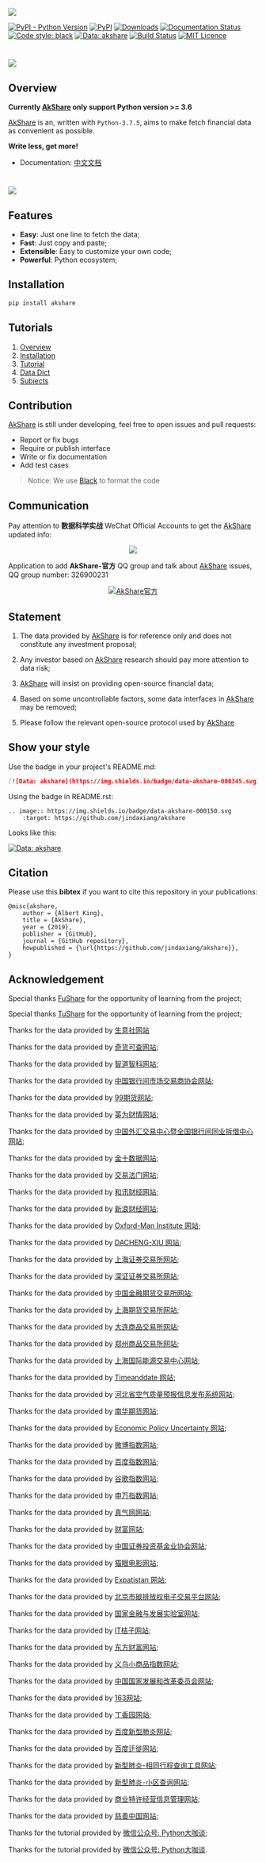 ![](https://github.com/jindaxiang/akshare/blob/master/example/images/AkShare_logo.jpg)

[![PyPI - Python Version](https://img.shields.io/pypi/pyversions/akshare.svg)](https://pypi.org/project/akshare/) 
[![PyPI](https://img.shields.io/pypi/v/akshare.svg)](https://pypi.org/project/akshare/) 
[![Downloads](https://pepy.tech/badge/akshare)](https://pepy.tech/project/akshare)
[![Documentation Status](https://readthedocs.org/projects/akshare/badge/?version=latest)](https://akshare.readthedocs.io/zh_CN/latest/?badge=latest)
[![Code style: black](https://img.shields.io/badge/code%20style-black-000000.svg)](https://github.com/psf/black)
[![Data: akshare](https://img.shields.io/badge/data-akshare-000150.svg)](https://github.com/jindaxiang/akshare)
[![Build Status](https://travis-ci.com/jindaxiang/akshare.svg?branch=master)](https://travis-ci.com/jindaxiang/akshare)
[![MIT Licence](https://camo.githubusercontent.com/14a9abb7e83098f2949f26d2190e04fb1bd52c06/68747470733a2f2f626c61636b2e72656164746865646f63732e696f2f656e2f737461626c652f5f7374617469632f6c6963656e73652e737667)](https://github.com/jindaxiang/akshare/blob/master/LICENSE)

# ![](https://github.com/jindaxiang/akshare/blob/master/example/images/akshare_home.png)

## Overview

**Currently [AkShare](https://github.com/jindaxiang/akshare) only support Python version >= 3.6**

[AkShare](https://github.com/jindaxiang/akshare) is an, written with `Python-3.7.5`, aims to make fetch financial data as convenient as possible.

**Write less, get more!**

- Documentation: [中文文档](https://akshare.readthedocs.io/zh_CN/latest/)

# ![](https://github.com/jindaxiang/akshare/blob/master/example/images/AkShare.png)

## Features

- **Easy**: Just one line to fetch the data;
- **Fast**: Just copy and paste;
- **Extensible**: Easy to customize your own code;
- **Powerful**: Python ecosystem;

## Installation

```cmd
pip install akshare
```

## Tutorials

1. [Overview](https://akshare.readthedocs.io/zh_CN/latest/akshare/ak-introduction.html)
2. [Installation](https://akshare.readthedocs.io/zh_CN/latest/akshare/ak-installation.html)
3. [Tutorial](https://akshare.readthedocs.io/zh_CN/latest/akshare/ak-tutorial.html)
4. [Data Dict](https://akshare.readthedocs.io/zh_CN/latest/README.html)
5. [Subjects](https://akshare.readthedocs.io/zh_CN/latest/subjects/index.html)

## Contribution

[AkShare](https://github.com/jindaxiang/akshare) is still under developing, feel free to open issues and pull requests:

- Report or fix bugs
- Require or publish interface
- Write or fix documentation
- Add test cases

> Notice: We use [Black](https://black.readthedocs.io/en/stable/) to format the code

## Communication

Pay attention to **数据科学实战** WeChat Official Accounts to get the [AkShare](https://github.com/jindaxiang/akshare) updated info:

<div align=center>
    <img src="https://github.com/jindaxiang/akshare/blob/master/example/images/ds.png">
</div>

Application to add **AkShare-官方** QQ group and talk about [AkShare](https://github.com/jindaxiang/akshare) issues, QQ group number: 326900231

<div align=center>
    <a target="_blank" href="https://shang.qq.com/wpa/qunwpa?idkey=aacb87089dd5ecb8c6620ce391de15b92310cfb65e3b37f37eb465769e3fc1a3">
        <img border="0" src="https://jfds-1252952517.cos.ap-chengdu.myqcloud.com/akshare/qq/akshare_md_fold_1569925684166.png" alt="AkShare官方" title="AkShare官方" align="center">
    </a>
</div>

## Statement

1. The data provided by [AkShare](https://github.com/jindaxiang/akshare) is for reference only and does not constitute any investment proposal;

2. Any investor based on [AkShare](https://github.com/jindaxiang/akshare) research should pay more attention to data risk;

3. [AkShare](https://github.com/jindaxiang/akshare) will insist on providing open-source financial data;

4. Based on some uncontrollable factors, some data interfaces in [AkShare](https://github.com/jindaxiang/akshare) may be removed;

5. Please follow the relevant open-source protocol used by [AkShare](https://github.com/jindaxiang/akshare)

## Show your style

Use the badge in your project's README.md:

```markdown
[![Data: akshare](https://img.shields.io/badge/data-akshare-000345.svg)](https://github.com/jindaxiang/akshare)
```

Using the badge in README.rst:

```
.. image:: https://img.shields.io/badge/data-akshare-000150.svg
    :target: https://github.com/jindaxiang/akshare
```

Looks like this:

[![Data: akshare](https://img.shields.io/badge/data-akshare-000150.svg)](https://github.com/jindaxiang/akshare)

## Citation

Please use this **bibtex** if you want to cite this repository in your publications:

```
@misc{akshare,
    author = {Albert King},
    title = {AkShare},
    year = {2019},
    publisher = {GitHub},
    journal = {GitHub repository},
    howpublished = {\url{https://github.com/jindaxiang/akshare}},
}
```

## Acknowledgement

Special thanks [FuShare](https://github.com/LowinLi/fushare) for the opportunity of learning from the project;

Special thanks [TuShare](https://github.com/waditu/tushare) for the opportunity of learning from the project;

Thanks for the data provided by [生意社网站](http://www.100ppi.com/)

Thanks for the data provided by [奇货可查网站](https://qhkch.com/);

Thanks for the data provided by [智道智科网站](https://www.ziasset.com/);

Thanks for the data provided by [中国银行间市场交易商协会网站](http://www.nafmii.org.cn/);

Thanks for the data provided by [99期货网站](http://www.99qh.com/);

Thanks for the data provided by [英为财情网站](https://cn.investing.com/);

Thanks for the data provided by [中国外汇交易中心暨全国银行间同业拆借中心网站](http://www.chinamoney.com.cn/chinese/);

Thanks for the data provided by [金十数据网站](https://www.jin10.com/);

Thanks for the data provided by [交易法门网站](https://www.jiaoyifamen.com/);

Thanks for the data provided by [和讯财经网站](http://www.hexun.com/);

Thanks for the data provided by [新浪财经网站](https://finance.sina.com.cn/);

Thanks for the data provided by [Oxford-Man Institute 网站](https://realized.oxford-man.ox.ac.uk/);

Thanks for the data provided by [DACHENG-XIU 网站](https://dachxiu.chicagobooth.edu/);

Thanks for the data provided by [上海证券交易所网站](http://www.sse.com.cn/assortment/options/price/);

Thanks for the data provided by [深证证券交易所网站](http://www.szse.cn/);

Thanks for the data provided by [中国金融期货交易所网站](http://www.cffex.com.cn/);

Thanks for the data provided by [上海期货交易所网站](http://www.shfe.com.cn/);

Thanks for the data provided by [大连商品交易所网站](http://www.dce.com.cn/);

Thanks for the data provided by [郑州商品交易所网站](http://www.czce.com.cn/);

Thanks for the data provided by [上海国际能源交易中心网站](http://www.ine.com.cn/);

Thanks for the data provided by [Timeanddate 网站](https://www.timeanddate.com/);

Thanks for the data provided by [河北省空气质量预报信息发布系统网站](http://110.249.223.67/publish/);

Thanks for the data provided by [南华期货网站](http://www.nanhua.net/nhzc/varietytrend.html);

Thanks for the data provided by [Economic Policy Uncertainty 网站](http://www.nanhua.net/nhzc/varietytrend.html);

Thanks for the data provided by [微博指数网站](https://data.weibo.com/index/newindex);

Thanks for the data provided by [百度指数网站](http://index.baidu.com/v2/main/index.html);

Thanks for the data provided by [谷歌指数网站](https://trends.google.com/trends/?geo=US);

Thanks for the data provided by [申万指数网站](http://www.swsindex.com/idx0120.aspx?columnid=8832);

Thanks for the data provided by [真气网网站](https://www.aqistudy.cn/);

Thanks for the data provided by [财富网站](http://www.fortunechina.com/);

Thanks for the data provided by [中国证券投资基金业协会网站](http://gs.amac.org.cn/);

Thanks for the data provided by [猫眼电影网站](https://maoyan.com/board/1);

Thanks for the data provided by [Expatistan 网站](https://www.expatistan.com/cost-of-living);

Thanks for the data provided by [北京市碳排放权电子交易平台网站](https://www.bjets.com.cn/article/jyxx/);

Thanks for the data provided by [国家金融与发展实验室网站](http://www.nifd.cn/);

Thanks for the data provided by [IT桔子网站](https://www.itjuzi.com);

Thanks for the data provided by [东方财富网站](http://data.eastmoney.com/jgdy/);

Thanks for the data provided by [义乌小商品指数网站](http://www.ywindex.com/Home/Product/index/);

Thanks for the data provided by [中国国家发展和改革委员会网站](http://jgjc.ndrc.gov.cn/dmzs.aspx?clmId=741);

Thanks for the data provided by [163网站](https://news.163.com/special/epidemic/);

Thanks for the data provided by [丁香园网站](http://3g.dxy.cn/newh5/view/pneumonia?scene=2&clicktime=1579615030&enterid=1579615030&from=groupmessage&isappinstalled=0);

Thanks for the data provided by [百度新型肺炎网站](https://voice.baidu.com/act/newpneumonia/newpneumonia/?from=osari_pc_1);

Thanks for the data provided by [百度迁徙网站](https://qianxi.baidu.com/?from=shoubai#city=0);

Thanks for the data provided by [新型肺炎-相同行程查询工具网站](https://rl.inews.qq.com/h5/trip?from=newsapp&ADTAG=tgi.wx.share.message);

Thanks for the data provided by [新型肺炎-小区查询网站](https://ncov.html5.qq.com/community?channelid=1&from=singlemessage&isappinstalled=0);

Thanks for the data provided by [商业特许经营信息管理网站](http://txjy.syggs.mofcom.gov.cn/);

Thanks for the data provided by [慈善中国网站](http://cishan.chinanpo.gov.cn/platform/login.html);

Thanks for the tutorial provided by [微信公众号: Python大咖谈](https://upload-images.jianshu.io/upload_images/3240514-61004f2c71be4a0b.png);

Thanks for the tutorial provided by [微信公众号: Python大咖谈](https://upload-images.jianshu.io/upload_images/3240514-61004f2c71be4a0b.png).
